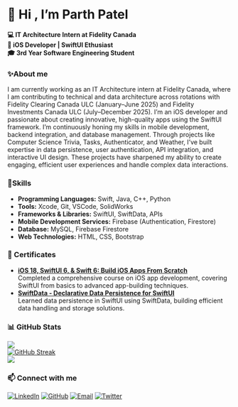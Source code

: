 # 👋 Hi , I’m <b>Parth Patel</b>
<b>💻 IT Architecture Intern at Fidelity Canada</b>  
<b>📱 iOS Developer | SwiftUI Ethusiast</b>    
<b>🎓 3rd Year Software Engineering Student</b>  

### ✨About me
I am currently working as an IT Architecture intern at Fidelity Canada, where I am contributing to technical and data architecture across rotations with Fidelity Clearing Canada ULC (January–June 2025) and Fidelity Investments Canada ULC (July–December 2025).
I’m an iOS developer and passionate about creating innovative, high-quality apps using the SwiftUI framework. I’m continuously honing my skills in mobile development, backend integration, and database management. Through projects like Computer Science Trivia, Tasks, Authenticator, and Weather, I’ve built expertise in data persistence, user authentication, API integration, and interactive UI design. These projects have sharpened my ability to create engaging, efficient user experiences and handle complex data interactions.


### 💪Skills
- **Programming Languages:** Swift, Java, C++, Python
- **Tools:** Xcode, Git, VSCode, SolidWorks
- **Frameworks & Libraries:** SwiftUI, SwiftData, APIs
- **Mobile Development Services:** Firebase (Authentication, Firestore)
- **Database:** MySQL, Firebase Firestore
- **Web Technologies:** HTML, CSS, Bootstrap

### 📜 Certificates
- **[iOS 18, SwiftUI 6, & Swift 6: Build iOS Apps From Scratch](https://ude.my/UC-f596b51f-1d99-4981-970d-6a60160283cf)**  
  Completed a comprehensive course on iOS app development, covering SwiftUI from basics to advanced app-building techniques.
- **[SwiftData - Declarative Data Persistence for SwiftUI](https://ude.my/UC-96c91076-12bd-428d-ba49-aa1146acd2c2)**  
  Learned data persistence in SwiftUI using SwiftData, building efficient data handling and storage solutions.
  
### 📊 GitHub Stats
<img src="https://github-readme-stats.vercel.app/api?username=parth49patel&theme=swift&hide_border=false&include_all_commits=false&count_private=false"><br/>
[![GitHub Streak](https://github-readme-streak-stats-eosin.vercel.app?user=parth49patel&theme=swift&card_width=450)](https://git.io/streak-stats)<br/>
<img src="https://github-readme-stats.vercel.app/api/top-langs/?username=parth49patel&theme=swift&hide_border=false&include_all_commits=false&count_private=false&layout=compact">

### 📫 Connect with me
[![LinkedIn](https://img.shields.io/badge/LinkedIn-blue?style=for-the-badge&logo=linkedin)](https://www.linkedin.com/in/parth49)
[![GitHub](https://img.shields.io/badge/GitHub-black?style=for-the-badge&logo=github)](https://github.com/parth49patel)
[![Email](https://img.shields.io/badge/Email-e5e5e5?style=for-the-badge&logo=gmail)](mailto:parth49patel@gmail.com)
[![Twitter](https://img.shields.io/badge/Twitter-000000?style=for-the-badge&logo=x&logoColor=white)](https://x.com/4parth9)
